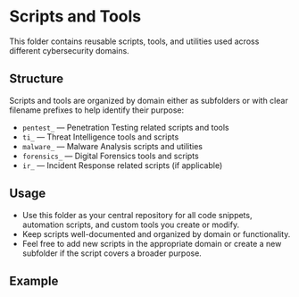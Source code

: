 # Scripts and Tools

This folder contains reusable scripts, tools, and utilities used across different cybersecurity domains.

## Structure

Scripts and tools are organized by domain either as subfolders or with clear filename prefixes to help identify their purpose:

- `pentest_` — Penetration Testing related scripts and tools  
- `ti_` — Threat Intelligence tools and scripts  
- `malware_` — Malware Analysis scripts and utilities  
- `forensics_` — Digital Forensics tools and scripts  
- `ir_` — Incident Response related scripts (if applicable)

## Usage

- Use this folder as your central repository for all code snippets, automation scripts, and custom tools you create or modify.  
- Keep scripts well-documented and organized by domain or functionality.  
- Feel free to add new scripts in the appropriate domain or create a new subfolder if the script covers a broader purpose.

## Example


